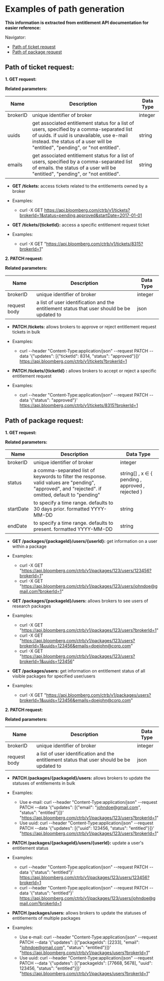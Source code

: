 # Examples of path generation

**This information is extracted from entitlement API documentation for easier reference:**

Navigator:
* [Path of ticket request](#path-of-ticket-request)
* [Path of package request](#path-of-package-request)


## Path of ticket request:

**1. GET request:**

**Related parameters:**

Name | Description | Data Type
-----|------------|-----------
brokerID | unique identifier of broker | integer
uuids | get associated entitlement status for a list of users, specified by a comma-separated list of uuids. if uuid is unavailable, use e-mail instead. the status of a user will be "entitled", "pending", or "not entitled". | string
emails | get associated entitlement status for a list of users, specified by a comma-separated list of emails. the status of a user will be "entitled", "pending", or "not entitled". | string


* **GET /tickets:**	access tickets related to the entitlements owned by a broker
* Examples:
    * curl -X GET https://api.bloomberg.com/ctrb/v1/tickets?brokerId=1&status=pending,approved&startDate=2017-01-01

* **GET /tickets/{ticketId}:**	access a specific entitlement request ticket
* Examples:
    * curl -X GET "https://api.bloomberg.com/ctrb/v1/tickets/8315?brokerId=1"


**2. PATCH request:**

**Related parameters:**

Name | Description | Data Type
-----|------------|-----------
brokerID | unique identifier of broker | integer
request body | a list of user identification and the entitlement status that user should be be updated to | json


* **PATCH /tickets:**	allows brokers to approve or reject entitlement request tickets in bulk
* Examples:
    * curl --header "Content-Type:application/json" --request PATCH --data '{"updates": [{"ticketId": 8314, "status": "approved"}]}' https://api.bloomberg.com/ctrb/v1/tickets?brokerId=1

* **PATCH /tickets/{ticketId}	:**	allows brokers to accept or reject a specific entitlement request
* Examples:
    * curl --header "Content-Type:application/json" --request PATCH --data '{"status": "approved"}' https://api.bloomberg.com/ctrb/v1/tickets/8315?brokerId=1


## Path of package request:

**1. GET request:**

**Related parameters:**

Name | Description | Data Type
-----|------------|-----------
brokerID | unique identifier of broker | integer
status | a comma-separated list of keywords to filter the response. valid values are "pending", "approved", and "rejected". if omitted, default to "pending" | string[] , x ∈ { pending , approved , rejected }
startDate | to specify a time range. defaults to 30 days prior. formatted YYYY-MM-DD | string
endDate | to specify a time range. defaults to present. formatted YYYY-MM-DD | string

* **GET /packages/{packageId}/users/{userId}:**	get information on a user within a package
* Examples:
    * curl -X GET "https://api.bloomberg.com/ctrb/v1/packages/123/users/123456?brokerId=1"
    * curl -X GET "https://api.bloomberg.com/ctrb/v1/packages/123/users/johndoe@gmail.com?brokerId=1"
    
* **GET /packages/{packageId}/users:**	allows brokers to see users of research packages
* Examples:
    * curl -X GET "https://api.bloomberg.com/ctrb/v1/packages/123/users?brokerId=1"
    * curl -X GET "https://api.bloomberg.com/ctrb/v1/packages/123/users?brokerId=1&uuids=123456&emails=doejohn@corp.com"
    * curl -X GET "https://api.bloomberg.com/ctrb/v1/packages/123/users?brokerId=1&uuids=123456"

* **GET /packages/users:**	get information on entitlement status of all visible packages for specified user/users
* Examples:
    * curl -X GET "https://api.bloomberg.com/ctrb/v1/packages/users?brokerId=1&uuids=123456&emails=doejohn@corp.com"


**2. PATCH request:**

**Related parameters:**

Name | Description | Data Type
-----|------------|-----------
brokerID | unique identifier of broker | integer
request body | a list of user identification and the entitlement status that user should be be updated to | json

* **PATCH /packages/{packageId}/users:**	allows brokers to update the statuses of entitlements in bulk
* Examples:
    * Use e-mail: curl --header "Content-Type:application/json" --request PATCH --data '{"updates": [{"email": "johndoe@gmail.com", "status": "entitled"}]}' "https://api.bloomberg.com/ctrb/v1/packages/123/users?brokerId=1"
    * Use uuid: curl --header "Content-Type:application/json" --request PATCH --data '{"updates": [{"uuid": 123456, "status": "entitled"}]}' "https://api.bloomberg.com/ctrb/v1/packages/123/users?brokerId=1"

* **PATCH /packages/{packageId}/users/{userId}:**	update a user's entitlement status
* Examples:
    * curl --header "Content-Type:application/json" --request PATCH --data '{"status": "entitled"}' https://api.bloomberg.com/ctrb/v1/packages/123/users/123456?brokerId=1
    * curl --header "Content-Type:application/json" --request PATCH --data '{"status": "entitled"}' https://api.bloomberg.com/ctrb/v1/packages/123/users/johndoe@gmail.com?brokerId=1

* **PATCH /packages/users:**	allows brokers to update the statuses of entitlements of multiple packages
* Examples:
    * Use e-mail: curl --header "Content-Type:application/json" --request PATCH --data '{"updates": [{"packageIds": [2233], "email": "johndoe@gmail.com", "status": "entitled"}]}' "https://api.bloomberg.com/ctrb/v1/packages/users?brokerId=1"
    * Use uuid: curl --header "Content-Type:application/json" --request PATCH --data '{"updates": [{"packageIds": [77668, 5678], "uuid": 123456, "status": "entitled"}]}' "https://api.bloomberg.com/ctrb/v1/packages/users?brokerId=1"
